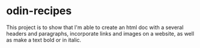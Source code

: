 # odin-recipes

This project is to show that I'm able to create an html doc with a several headers and paragraphs, incorporate links and images on a website, as well as make a text bold or in italic.